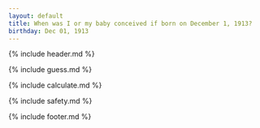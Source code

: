 ```yaml
---
layout: default
title: When was I or my baby conceived if born on December 1, 1913?
birthday: Dec 01, 1913
---
```


{% include header.md %}

{% include guess.md %}

{% include calculate.md %}

{% include safety.md %}

{% include footer.md %}



